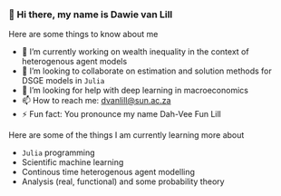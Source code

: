### 👋 Hi there, my name is Dawie van Lill 

Here are some things to know about me

- 🔭 I’m currently working on wealth inequality in the context of heterogenous agent models 
- 👯 I’m looking to collaborate on estimation and solution methods for DSGE models in `Julia`
- 🤔 I’m looking for help with deep learning in macroeconomics
- 📫 How to reach me: dvanlill@sun.ac.za 
- ⚡ Fun fact: You pronounce my name Dah-Vee Fun Lill

Here are some of the things I am currently learning more about

- `Julia` programming
- Scientific machine learning
- Continous time heterogenous agent modelling
- Analysis (real, functional) and some probability theory

<!--
**DawievLill/DawievLill** is a ✨ _special_ ✨ repository because its `README.md` (this file) appears on your GitHub profile.
